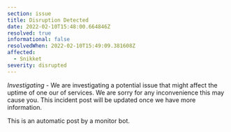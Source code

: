 ```yaml
---
section: issue
title: Disruption Detected
date: 2022-02-10T15:48:00.664846Z
resolved: true
informational: false
resolvedWhen: 2022-02-10T15:49:09.381608Z
affected:
  - Snikket
severity: disrupted
---
```

*Investigating* - We are investigating a potential issue that might affect the uptime of one our of services. We are sorry for any inconvenience this may cause you. This incident post will be updated once we have more information.

This is an automatic post by a monitor bot.
        